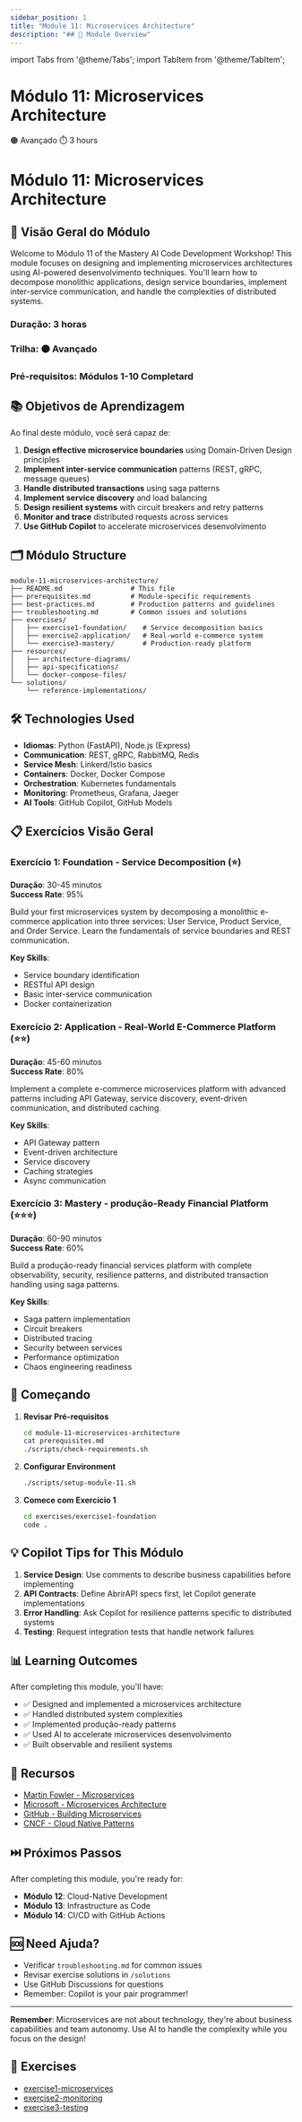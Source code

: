 ```yaml
---
sidebar_position: 1
title: "Module 11: Microservices Architecture"
description: "## 🎯 Module Overview"
---
```


import Tabs from '@theme/Tabs';
import TabItem from '@theme/TabItem';

# Módulo 11: Microservices Architecture

<div className="module-header">
  <div className="module-info">
    <span className="difficulty-badge advanced">🟠 Avançado</span>
    <span className="duration-badge">⏱️ 3 hours</span>
  </div>
</div>

# Módulo 11: Microservices Architecture

## 🎯 Visão Geral do Módulo

Welcome to Módulo 11 of the Mastery AI Code Development Workshop! This module focuses on designing and implementing microservices architectures using AI-powered desenvolvimento techniques. You'll learn how to decompose monolithic applications, design service boundaries, implement inter-service communication, and handle the complexities of distributed systems.

### Duração: 3 horas
### Trilha: 🟠 Avançado
### Pré-requisitos: Módulos 1-10 Completard

## 📚 Objetivos de Aprendizagem

Ao final deste módulo, você será capaz de:

1. **Design effective microservice boundaries** using Domain-Driven Design principles
2. **Implement inter-service communication** patterns (REST, gRPC, message queues)
3. **Handle distributed transactions** using saga patterns
4. **Implement service discovery** and load balancing
5. **Design resilient systems** with circuit breakers and retry patterns
6. **Monitor and trace** distributed requests across services
7. **Use GitHub Copilot** to accelerate microservices desenvolvimento

## 🗂️ Módulo Structure

```
module-11-microservices-architecture/
├── README.md                 # This file
├── prerequisites.md          # Module-specific requirements
├── best-practices.md         # Production patterns and guidelines
├── troubleshooting.md        # Common issues and solutions
├── exercises/
│   ├── exercise1-foundation/    # Service decomposition basics
│   ├── exercise2-application/   # Real-world e-commerce system
│   └── exercise3-mastery/       # Production-ready platform
├── resources/
│   ├── architecture-diagrams/
│   ├── api-specifications/
│   └── docker-compose-files/
└── solutions/
    └── reference-implementations/
```

## 🛠️ Technologies Used

- **Idiomas**: Python (FastAPI), Node.js (Express)
- **Communication**: REST, gRPC, RabbitMQ, Redis
- **Service Mesh**: Linkerd/Istio basics
- **Containers**: Docker, Docker Compose
- **Orchestration**: Kubernetes fundamentals
- **Monitoring**: Prometheus, Grafana, Jaeger
- **AI Tools**: GitHub Copilot, GitHub Models

## 📋 Exercícios Visão Geral

### Exercício 1: Foundation - Service Decomposition (⭐)
**Duração**: 30-45 minutos  
**Success Rate**: 95%

Build your first microservices system by decomposing a monolithic e-commerce application into three services: User Service, Product Service, and Order Service. Learn the fundamentals of service boundaries and REST communication.

**Key Skills**:
- Service boundary identification
- RESTful API design
- Basic inter-service communication
- Docker containerization

### Exercício 2: Application - Real-World E-Commerce Platform (⭐⭐)
**Duração**: 45-60 minutos  
**Success Rate**: 80%

Implement a complete e-commerce microservices platform with advanced patterns including API Gateway, service discovery, event-driven communication, and distributed caching.

**Key Skills**:
- API Gateway pattern
- Event-driven architecture
- Service discovery
- Caching strategies
- Async communication

### Exercício 3: Mastery - produção-Ready Financial Platform (⭐⭐⭐)
**Duração**: 60-90 minutos  
**Success Rate**: 60%

Build a produção-ready financial services platform with complete observability, security, resilience patterns, and distributed transaction handling using saga patterns.

**Key Skills**:
- Saga pattern implementation
- Circuit breakers
- Distributed tracing
- Security between services
- Performance optimization
- Chaos engineering readiness

## 🚀 Começando

1. **Revisar Pré-requisitos**
   ```bash
   cd module-11-microservices-architecture
   cat prerequisites.md
   ./scripts/check-requirements.sh
   ```

2. **Configurar Environment**
   ```bash
   ./scripts/setup-module-11.sh
   ```

3. **Comece com Exercício 1**
   ```bash
   cd exercises/exercise1-foundation
   code .
   ```

## 💡 Copilot Tips for This Módulo

1. **Service Design**: Use comments to describe business capabilities before implementing
2. **API Contracts**: Define AbrirAPI specs first, let Copilot generate implementations
3. **Error Handling**: Ask Copilot for resilience patterns specific to distributed systems
4. **Testing**: Request integration tests that handle network failures

## 📊 Learning Outcomes

After completing this module, you'll have:
- ✅ Designed and implemented a microservices architecture
- ✅ Handled distributed system complexities
- ✅ Implemented produção-ready patterns
- ✅ Used AI to accelerate microservices desenvolvimento
- ✅ Built observable and resilient systems

## 🔗 Recursos

- [Martin Fowler - Microservices](https://martinfowler.com/articles/microservices.html)
- [Microsoft - Microservices Architecture](https://docs.microsoft.com/azure/architecture/guide/architecture-styles/microservices)
- [GitHub - Building Microservices](https://github.com/topics/microservices)
- [CNCF - Cloud Native Patterns](https://www.cncf.io/projects/)

## ⏭️ Próximos Passos

After completing this module, you're ready for:
- **Módulo 12**: Cloud-Native Development
- **Módulo 13**: Infrastructure as Code
- **Módulo 14**: CI/CD with GitHub Actions

## 🆘 Need Ajuda?

- Verificar `troubleshooting.md` for common issues
- Revisar exercise solutions in `/solutions`
- Use GitHub Discussions for questions
- Remember: Copilot is your pair programmer!

---

**Remember**: Microservices are not about technology, they're about business capabilities and team autonomy. Use AI to handle the complexity while you focus on the design!

## 📝 Exercises

- [exercise1-microservices](./exercise1-overview)
- [exercise2-monitoring](./exercise2-overview)
- [exercise3-testing](./exercise3-overview)
